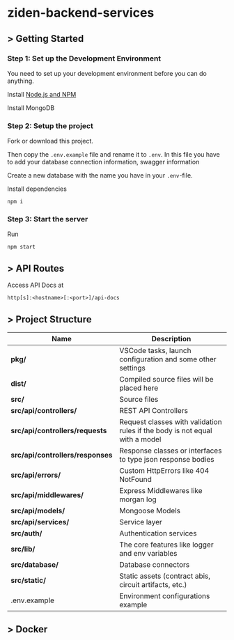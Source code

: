 # ziden-backend-services

## > Getting Started

### Step 1: Set up the Development Environment

You need to set up your development environment before you can do anything.

Install [Node.js and NPM](https://nodejs.org/en/download/)

Install MongoDB

### Step 2: Setup the project

Fork or download this project.

Then copy the `.env.example` file and rename it to `.env`. In this file you have to add your database connection information, swagger information

Create a new database with the name you have in your `.env`-file.

Install dependencies
```
npm i
```

### Step 3: Start the server

Run
```
npm start
```

## > API Routes

Access API Docs at
```
http[s]:<hostname>[:<port>]/api-docs
```

## > Project Structure

| Name                              | Description |
| --------------------------------- | ----------- |
| **pkg/**                          | VSCode tasks, launch configuration and some other settings |
| **dist/**                         | Compiled source files will be placed here |
| **src/**                          | Source files |
| **src/api/controllers/**          | REST API Controllers |
| **src/api/controllers/requests**  | Request classes with validation rules if the body is not equal with a model |
| **src/api/controllers/responses** | Response classes or interfaces to type json response bodies  |
| **src/api/errors/**               | Custom HttpErrors like 404 NotFound |
| **src/api/middlewares/**          | Express Middlewares like morgan log |
| **src/api/models/**               | Mongoose Models |
| **src/api/services/**             | Service layer |
| **src/auth/**                     | Authentication services |
| **src/lib/**                      | The core features like logger and env variables |
| **src/database/**                 | Database connectors |
| **src/static/**                   | Static assets (contract abis, circuit artifacts, etc.) |
| .env.example                      | Environment configurations example |

## > Docker




